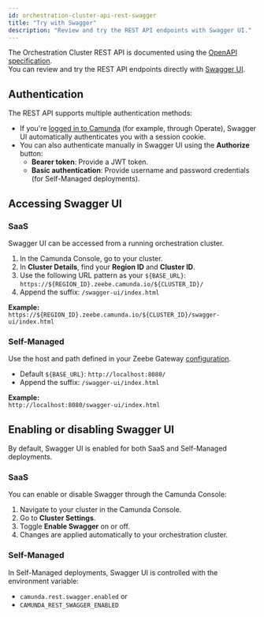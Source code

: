 ```yaml
---
id: orchestration-cluster-api-rest-swagger
title: "Try with Swagger"
description: "Review and try the REST API endpoints with Swagger UI."
---
```


The Orchestration Cluster REST API is documented using the [OpenAPI specification](https://github.com/camunda/camunda/blob/main/zeebe/gateway-protocol/src/main/proto/rest-api.yaml).  
You can review and try the REST API endpoints directly with [Swagger UI](https://swagger.io/tools/swagger-ui/).

## Authentication

The REST API supports multiple authentication methods:

- If you're [logged in to Camunda](./orchestration-cluster-api-rest-authentication.md) (for example, through Operate), Swagger UI automatically authenticates you with a session cookie.
- You can also authenticate manually in Swagger UI using the **Authorize** button:
  - **Bearer token**: Provide a JWT token.
  - **Basic authentication**: Provide username and password credentials (for Self-Managed deployments).

## Accessing Swagger UI

### SaaS

Swagger UI can be accessed from a running orchestration cluster.

1. In the Camunda Console, go to your cluster.
2. In **Cluster Details**, find your **Region ID** and **Cluster ID**.
3. Use the following URL pattern as your `${BASE_URL}`:  
   `https://${REGION_ID}.zeebe.camunda.io/${CLUSTER_ID}/`
4. Append the suffix: `/swagger-ui/index.html`

**Example:**  
`https://${REGION_ID}.zeebe.camunda.io/${CLUSTER_ID}/swagger-ui/index.html`

### Self-Managed

Use the host and path defined in your Zeebe Gateway [configuration](../../self-managed/installation-methods/helm/configure/ingress-setup.md).  

- Default `${BASE_URL}`: `http://localhost:8080/`
- Append the suffix: `/swagger-ui/index.html`

**Example:**  
`http://localhost:8080/swagger-ui/index.html`

## Enabling or disabling Swagger UI

By default, Swagger UI is enabled for both SaaS and Self-Managed deployments.

### SaaS

You can enable or disable Swagger through the Camunda Console:

1. Navigate to your cluster in the Camunda Console.
2. Go to **Cluster Settings**.
3. Toggle **Enable Swagger** on or off.
4. Changes are applied automatically to your orchestration cluster.

### Self-Managed

In Self-Managed deployments, Swagger UI is controlled with the environment variable:  

- `camunda.rest.swagger.enabled` or  
- `CAMUNDA_REST_SWAGGER_ENABLED`
